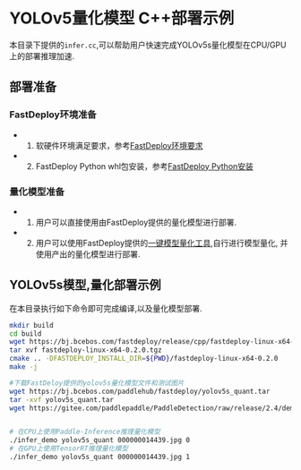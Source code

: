 # YOLOv5量化模型 C++部署示例

本目录下提供的`infer.cc`,可以帮助用户快速完成YOLOv5s量化模型在CPU/GPU上的部署推理加速.

## 部署准备
### FastDeploy环境准备
- 1. 软硬件环境满足要求，参考[FastDeploy环境要求](../../../../../docs/environment.md)  
- 2. FastDeploy Python whl包安装，参考[FastDeploy Python安装](../../../../../docs/quick_start)

### 量化模型准备
- 1. 用户可以直接使用由FastDeploy提供的量化模型进行部署.
- 2. 用户可以使用FastDeploy提供的[一键模型量化工具](../../../../tools/quantization),自行进行模型量化, 并使用产出的量化模型进行部署.

## YOLOv5s模型,量化部署示例
在本目录执行如下命令即可完成编译,以及量化模型部署.
```bash
mkdir build
cd build
wget https://bj.bcebos.com/fastdeploy/release/cpp/fastdeploy-linux-x64-0.2.0.tgz
tar xvf fastdeploy-linux-x64-0.2.0.tgz
cmake .. -DFASTDEPLOY_INSTALL_DIR=${PWD}/fastdeploy-linux-x64-0.2.0
make -j

#下载FastDeloy提供的yolov5s量化模型文件和测试图片
wget https://bj.bcebos.com/paddlehub/fastdeploy/yolov5s_quant.tar
tar -xvf yolov5s_quant.tar
wget https://gitee.com/paddlepaddle/PaddleDetection/raw/release/2.4/demo/000000014439.jpg


# 在CPU上使用Paddle-Inference推理量化模型
./infer_demo yolov5s_quant 000000014439.jpg 0
# 在GPU上使用TensorRT推理量化模型
./infer_demo yolov5s_quant 000000014439.jpg 1
```
